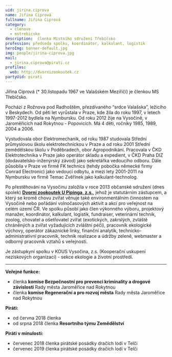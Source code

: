 ```yaml
---
uid: jirina.ciprova            
name: Jiřina Ciprová        
fullname: Jiřina Ciprová      
category:                 
  - clenove
  - mstrebicsko
description:  členka Místního sdružení Třebíčsko
profession: předseda spolku, koordinátor, kalkulant, logistik
heroImg: banner-default.jpg
img: people/jirina-ciprova.jpg  
mail:
  - jirina.ciprova@pirati.cz
profiles:
  web: http://dvornizookoutek.cz
partyUid: pirati
---
```


Jiřina Ciprová (* 30.listopadu 1967 ve Valašském Meziříčí) je členkou MS Třebíčsko.

Pochází z Rožnova pod Radhoštěm, přezdívaného “srdce Valašska”, ležícího v Beskydech. Od pěti let vyrůstala v Praze, kde žila do roku 1997, v letech 1997-2012 bydlela na Nymbursku. Od roku 2012 žije na Vysočině, v Jaroměřicích nad Rokytnou - Popovicích. Má 4 děti, ročníky 1985, 1989, 2004 a 2006.

Vystudovala obor Elektromechanik, od roku 1987 studovala Střední průmyslovou školu elektrotechnickou v Praze a od roku 2001 Střední zemědělskou školu v Poděbradech, obor Agropodnikání. Pracovala v ČKD Elektrotechnika v Praze jako operátor skladu a expedient, v ČKD Praha DIZ (dodavatelsko-inženýrský závod) jako sekretářka vedoucího odboru. Dále působila v Praze ve firmě FK technics (tehdy pobočka německé firmy Conrad Electronic) jako vedoucí odbytu, a mezi lety 2001-2011 na Nymbursku ve firmě Temac Zvěřínek jako kalkulant-technolog.

Po přestěhování na Vysočinu založila v roce 2013 občanské sdružení (dnes spolek) **[Dvorní zookoutek U Pipinga, z.s.](http://dvornizookoutek.cz)**, jehož je statutárním zástupcem, a který se kromě chovu zvířat věnuje také environmentálním činnostem na Vysočině nebo pořádání volnočasových aktivit a akcí pro veřejnost na celém území ČR. Ve spolku působí jako člen výkonného výboru, projektový manažer, koordinátor, kalkulant, logistik, fundraiser, veterinární technik, zoolog, chovatel a ošetřovatel zvířat (exotických, zakrslých, zvláště chráněných a zvířat vyžadujících zvláštní péči), pracovník ekologické výchovy, operátor zákaznické linky, finanční analytik, technicko-administrativní pracovník, technik realizace a údržby zeleně, webmaster a odborný pracovník vztahů s veřejností.

Je zástupkyní spolku v KOUS Vysočina, z.s. (Kooperační uskupení neziskových organizací) - sekce ekologie a životní prostředí.

---
**Veřejné funkce:**
* členka **komise Bezpečnostní pro prevenci kriminality a drogové závislosti** Rady města Jaroměřice nad Rokytnou
* členka **komise Regenerační a pro rozvoj města** Rady města Jaroměřice nad Rokytnou  

**Piráti:**
* od června 2018 členka
* od srpna 2018 členka **Resortního týmu Zemědělství**

**Piráti v minulosti:**
* červenec 2018 členka pirátské posádky dračích lodí v Telči
* červenec 2019 členka pirátské posádky dračích lodí v Telči
